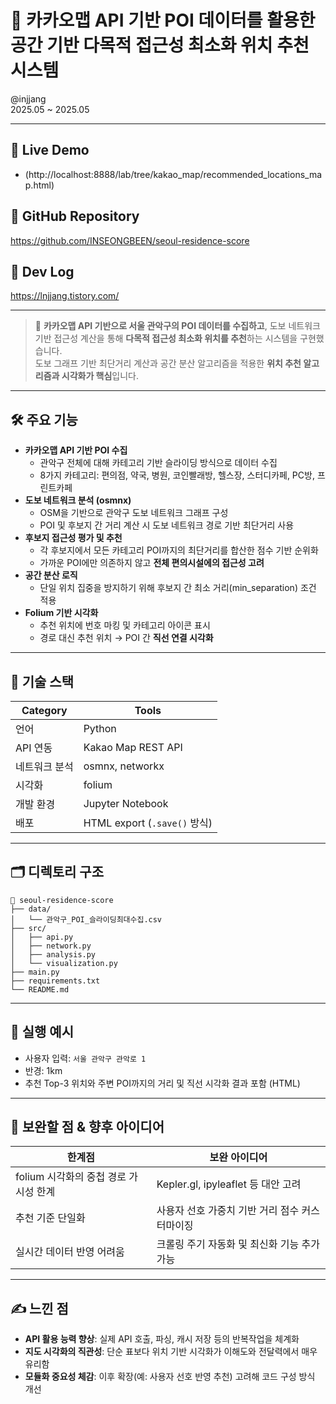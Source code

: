 
# 📍 카카오맵 API 기반 POI 데이터를 활용한 공간 기반 다목적 접근성 최소화 위치 추천 시스템

@injjang  
2025.05 ~ 2025.05

---

## 🔗 Live Demo  
- (http://localhost:8888/lab/tree/kakao_map/recommended_locations_map.html)

## 📂 GitHub Repository  
https://github.com/INSEONGBEEN/seoul-residence-score

## 📘 Dev Log  
https://lnjjang.tistory.com/

---

> 📌 **카카오맵 API 기반으로 서울 관악구의 POI 데이터를 수집하고**, 도보 네트워크 기반 접근성 계산을 통해 **다목적 접근성 최소화 위치를 추천**하는 시스템을 구현했습니다.  
> 도보 그래프 기반 최단거리 계산과 공간 분산 알고리즘을 적용한 **위치 추천 알고리즘과 시각화가 핵심**입니다.

---

## 🛠️ 주요 기능

- **카카오맵 API 기반 POI 수집**
    - 관악구 전체에 대해 카테고리 기반 슬라이딩 방식으로 데이터 수집
    - 8가지 카테고리: 편의점, 약국, 병원, 코인빨래방, 헬스장, 스터디카페, PC방, 프린트카페
- **도보 네트워크 분석 (osmnx)**
    - OSM을 기반으로 관악구 도보 네트워크 그래프 구성
    - POI 및 후보지 간 거리 계산 시 도보 네트워크 경로 기반 최단거리 사용
- **후보지 접근성 평가 및 추천**
    - 각 후보지에서 모든 카테고리 POI까지의 최단거리를 합산한 점수 기반 순위화
    - 가까운 POI에만 의존하지 않고 **전체 편의시설에의 접근성 고려**
- **공간 분산 로직**
    - 단일 위치 집중을 방지하기 위해 후보지 간 최소 거리(min_separation) 조건 적용
- **Folium 기반 시각화**
    - 추천 위치에 번호 마킹 및 카테고리 아이콘 표시
    - 경로 대신 추천 위치 → POI 간 **직선 연결 시각화**

---

## 🧱 기술 스택

| Category | Tools |
|----------|-------|
| 언어 | Python |
| API 연동 | Kakao Map REST API |
| 네트워크 분석 | osmnx, networkx |
| 시각화 | folium |
| 개발 환경 | Jupyter Notebook |
| 배포 | HTML export (`.save()` 방식) |

---

## 🗂️ 디렉토리 구조

```
📁 seoul-residence-score
├── data/
│   └── 관악구_POI_슬라이딩최대수집.csv
├── src/
│   ├── api.py
│   ├── network.py
│   ├── analysis.py
│   └── visualization.py
├── main.py
├── requirements.txt
└── README.md
```

---

## 🚀 실행 예시

- 사용자 입력: `서울 관악구 관악로 1`
- 반경: 1km
- 추천 Top-3 위치와 주변 POI까지의 거리 및 직선 시각화 결과 포함 (HTML)

---

## 🔧 보완할 점 & 향후 아이디어

| 한계점 | 보완 아이디어 |
|--------|----------------|
| folium 시각화의 중첩 경로 가시성 한계 | Kepler.gl, ipyleaflet 등 대안 고려 |
| 추천 기준 단일화 | 사용자 선호 가중치 기반 거리 점수 커스터마이징 |
| 실시간 데이터 반영 어려움 | 크롤링 주기 자동화 및 최신화 기능 추가 가능 |

---

## ✍️ 느낀 점

- **API 활용 능력 향상**: 실제 API 호출, 파싱, 캐시 저장 등의 반복작업을 체계화
- **지도 시각화의 직관성**: 단순 표보다 위치 기반 시각화가 이해도와 전달력에서 매우 유리함
- **모듈화 중요성 체감**: 이후 확장(예: 사용자 선호 반영 추천) 고려해 코드 구성 방식 개선
